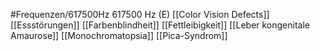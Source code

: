 #Frequenzen/617500Hz
617500 Hz (E)
[[Color Vision Defects]]
[[Essstörungen]]
[[Farbenblindheit]]
[[Fettleibigkeit]]
[[Leber kongenitale Amaurose]]
[[Monochromatopsia]]
[[Pica-Syndrom]]